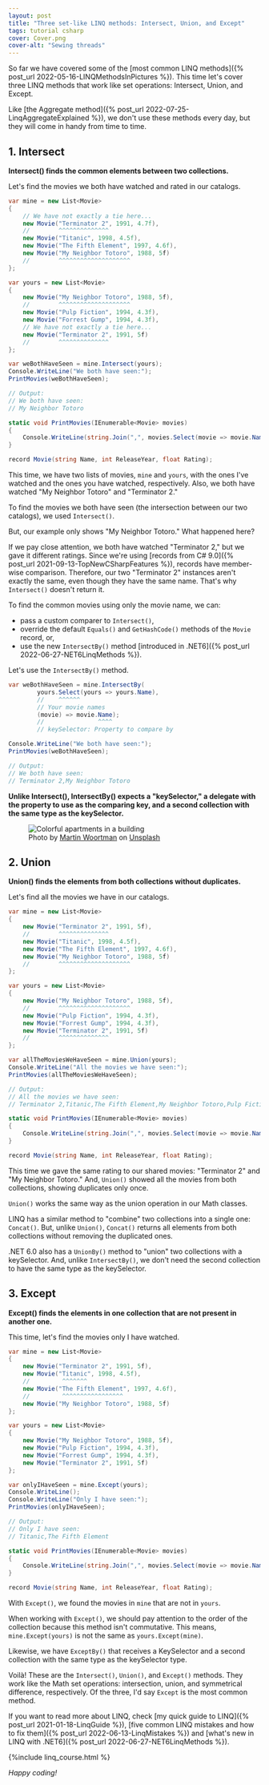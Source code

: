 ```yaml
---
layout: post
title: "Three set-like LINQ methods: Intersect, Union, and Except"
tags: tutorial csharp
cover: Cover.png
cover-alt: "Sewing threads" 
---
```


So far we have covered some of the [most common LINQ methods]({% post_url 2022-05-16-LINQMethodsInPictures %}). This time let's cover three LINQ methods that work like set operations: Intersect, Union, and Except.

Like [the Aggregate method]({% post_url 2022-07-25-LinqAggregateExplained %}), we don't use these methods every day, but they will come in handy from time to time.

## 1. Intersect

**Intersect() finds the common elements between two collections.**

Let's find the movies we both have watched and rated in our catalogs.

```csharp
var mine = new List<Movie>
{
    // We have not exactly a tie here...
    new Movie("Terminator 2", 1991, 4.7f),
    //        ^^^^^^^^^^^^^^
    new Movie("Titanic", 1998, 4.5f),
    new Movie("The Fifth Element", 1997, 4.6f),
    new Movie("My Neighbor Totoro", 1988, 5f)
    //        ^^^^^^^^^^^^^^^^^^^^
};

var yours = new List<Movie>
{
    new Movie("My Neighbor Totoro", 1988, 5f),
    //        ^^^^^^^^^^^^^^^^^^^^
    new Movie("Pulp Fiction", 1994, 4.3f),
    new Movie("Forrest Gump", 1994, 4.3f),
    // We have not exactly a tie here...
    new Movie("Terminator 2", 1991, 5f)
    //        ^^^^^^^^^^^^^^
};

var weBothHaveSeen = mine.Intersect(yours);
Console.WriteLine("We both have seen:");
PrintMovies(weBothHaveSeen);

// Output:
// We both have seen:
// My Neighbor Totoro

static void PrintMovies(IEnumerable<Movie> movies)
{
    Console.WriteLine(string.Join(",", movies.Select(movie => movie.Name)));
}

record Movie(string Name, int ReleaseYear, float Rating);
```

This time, we have two lists of movies, `mine` and `yours`, with the ones I've watched and the ones you have watched, respectively. Also, we both have watched "My Neighbor Totoro" and "Terminator 2."

To find the movies we both have seen (the intersection between our two catalogs), we used `Intersect()`.

But, our example only shows "My Neighbor Totoro." What happened here?

If we pay close attention, we both have watched "Terminator 2," but we gave it different ratings. Since we're using [records from C# 9.0]({% post_url 2021-09-13-TopNewCSharpFeatures %}), records have member-wise comparison. Therefore, our two "Terminator 2" instances aren't exactly the same, even though they have the same name. That's why `Intersect()` doesn't return it.

To find the common movies using only the movie name, we can:

* pass a custom comparer to `Intersect()`,
* override the default `Equals()` and `GetHashCode()` methods of the `Movie` record, or,
* use the new `IntersectBy()` method [introduced in .NET6]({% post_url 2022-06-27-NET6LinqMethods %}).

Let's use the `IntersectBy()` method.

```csharp
var weBothHaveSeen = mine.IntersectBy(
        yours.Select(yours => yours.Name),
        //    ^^^^^^
        // Your movie names
        (movie) => movie.Name);
        //               ^^^^
        // keySelector: Property to compare by

Console.WriteLine("We both have seen:");
PrintMovies(weBothHaveSeen);

// Output:
// We both have seen:
// Terminator 2,My Neighbor Totoro
```

**Unlike Intersect(), IntersectBy() expects a "keySelector," a delegate with the property to use as the comparing key, and a second collection with the same type as the keySelector.**

<figure>
<img src="https://images.unsplash.com/photo-1569003280089-4f68b6367743?crop=entropy&cs=tinysrgb&fit=crop&fm=jpg&h=400&ixid=MnwxfDB8MXxyYW5kb218MHx8fHx8fHx8MTY2MDYwNDQxMA&ixlib=rb-1.2.1&q=80&utm_campaign=api-credit&utm_medium=referral&utm_source=unsplash_source&w=600" alt="Colorful apartments in a building" />

<figcaption>Photo by <a href="https://unsplash.com/@martfoto1?utm_source=unsplash&utm_medium=referral&utm_content=creditCopyText">Martin Woortman</a> on <a href="https://unsplash.com/s/photos/boxes?utm_source=unsplash&utm_medium=referral&utm_content=creditCopyText">Unsplash</a></figcaption>
</figure>

## 2. Union

**Union() finds the elements from both collections without duplicates.**

Let's find all the movies we have in our catalogs.

```csharp
var mine = new List<Movie>
{
    new Movie("Terminator 2", 1991, 5f),
    //        ^^^^^^^^^^^^^^
    new Movie("Titanic", 1998, 4.5f),
    new Movie("The Fifth Element", 1997, 4.6f),
    new Movie("My Neighbor Totoro", 1988, 5f)
    //        ^^^^^^^^^^^^^^^^^^^^
};

var yours = new List<Movie>
{
    new Movie("My Neighbor Totoro", 1988, 5f),
    //        ^^^^^^^^^^^^^^^^^^^^
    new Movie("Pulp Fiction", 1994, 4.3f),
    new Movie("Forrest Gump", 1994, 4.3f),
    new Movie("Terminator 2", 1991, 5f)
    //        ^^^^^^^^^^^^^^
};

var allTheMoviesWeHaveSeen = mine.Union(yours);
Console.WriteLine("All the movies we have seen:");
PrintMovies(allTheMoviesWeHaveSeen);

// Output:
// All the movies we have seen:
// Terminator 2,Titanic,The Fifth Element,My Neighbor Totoro,Pulp Fiction,Forrest Gump

static void PrintMovies(IEnumerable<Movie> movies)
{
    Console.WriteLine(string.Join(",", movies.Select(movie => movie.Name)));
}

record Movie(string Name, int ReleaseYear, float Rating);
```

This time we gave the same rating to our shared movies: "Terminator 2" and "My Neighbor Totoro." And, `Union()` showed all the movies from both collections, showing duplicates only once.

`Union()` works the same way as the union operation in our Math classes.

LINQ has a similar method to "combine" two collections into a single one: `Concat()`. But, unlike `Union()`, `Concat()` returns all elements from both collections without removing the duplicated ones.

.NET 6.0 also has a `UnionBy()` method to "union" two collections with a keySelector. And, unlike `IntersectBy()`, we don't need the second collection to have the same type as the keySelector.

## 3. Except

**Except() finds the elements in one collection that are not present in another one.**

This time, let's find the movies only I have watched.

```csharp
var mine = new List<Movie>
{
    new Movie("Terminator 2", 1991, 5f),
    new Movie("Titanic", 1998, 4.5f),
    //         ^^^^^^^
    new Movie("The Fifth Element", 1997, 4.6f),
    //         ^^^^^^^^^^^^^^^^^
    new Movie("My Neighbor Totoro", 1988, 5f)
};

var yours = new List<Movie>
{
    new Movie("My Neighbor Totoro", 1988, 5f),
    new Movie("Pulp Fiction", 1994, 4.3f),
    new Movie("Forrest Gump", 1994, 4.3f),
    new Movie("Terminator 2", 1991, 5f)
};

var onlyIHaveSeen = mine.Except(yours);
Console.WriteLine();
Console.WriteLine("Only I have seen:");
PrintMovies(onlyIHaveSeen);

// Output:
// Only I have seen:
// Titanic,The Fifth Element

static void PrintMovies(IEnumerable<Movie> movies)
{
    Console.WriteLine(string.Join(",", movies.Select(movie => movie.Name)));
}

record Movie(string Name, int ReleaseYear, float Rating);
```

With `Except()`, we found the movies in `mine` that are not in `yours`.

When working with `Except()`, we should pay attention to the order of the collection because this method isn't commutative. This means, `mine.Except(yours)` is not the same as `yours.Except(mine)`.

Likewise, we have `ExceptBy()` that receives a KeySelector and a second collection with the same type as the keySelector type.

Voilà! These are the `Intersect()`, `Union()`, and `Except()` methods. They work like the Math set operations: intersection, union, and symmetrical difference, respectively. Of the three, I'd say `Except` is the most common method.

If you want to read more about LINQ, check [my quick guide to LINQ]({% post_url 2021-01-18-LinqGuide %}), [five common LINQ mistakes and how to fix them]({% post_url 2022-06-13-LinqMistakes %}) and [what's new in LINQ with .NET6]({% post_url 2022-06-27-NET6LinqMethods %}).

{%include linq_course.html %}

_Happy coding!_